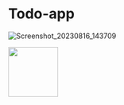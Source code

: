 # Todo-app
![Screenshot_20230816_143709](https://github.com/tariqjamil1/Todo-app/assets/142381643/9f49e00d-7b6e-4a36-b227-70439b89f307)

 <img src="(https://github.com/tariqjamil1/Todo-app/assets/142381643/f40d3c5d-9137-4a67-889a-f40e40352a94" width="100" height="100">
